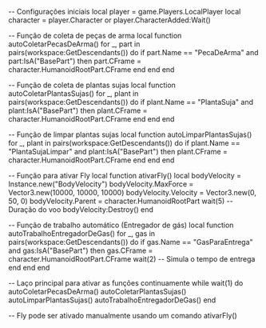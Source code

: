 -- Configurações iniciais
local player = game.Players.LocalPlayer
local character = player.Character or player.CharacterAdded:Wait()

-- Função de coleta de peças de arma
local function autoColetarPecasDeArma()
    for _, part in pairs(workspace:GetDescendants()) do
        if part.Name == "PecaDeArma" and part:IsA("BasePart") then
            part.CFrame = character.HumanoidRootPart.CFrame
        end
    end
end

-- Função de coleta de plantas sujas
local function autoColetarPlantasSujas()
    for _, plant in pairs(workspace:GetDescendants()) do
        if plant.Name == "PlantaSuja" and plant:IsA("BasePart") then
            plant.CFrame = character.HumanoidRootPart.CFrame
        end
    end
end

-- Função de limpar plantas sujas
local function autoLimparPlantasSujas()
    for _, plant in pairs(workspace:GetDescendants()) do
        if plant.Name == "PlantaSujaLimpar" and plant:IsA("BasePart") then
            plant.CFrame = character.HumanoidRootPart.CFrame
        end
    end
end

-- Função para ativar Fly
local function ativarFly()
    local bodyVelocity = Instance.new("BodyVelocity")
    bodyVelocity.MaxForce = Vector3.new(10000, 10000, 10000)
    bodyVelocity.Velocity = Vector3.new(0, 50, 0)
    bodyVelocity.Parent = character.HumanoidRootPart
    wait(5) -- Duração do voo
    bodyVelocity:Destroy()
end

-- Função de trabalho automático (Entregador de gás)
local function autoTrabalhoEntregadorDeGas()
    for _, gas in pairs(workspace:GetDescendants()) do
        if gas.Name == "GasParaEntrega" and gas:IsA("BasePart") then
            gas.CFrame = character.HumanoidRootPart.CFrame
            wait(2) -- Simula o tempo de entrega
        end
    end
end

-- Laço principal para ativar as funções continuamente
while wait(1) do
    autoColetarPecasDeArma()
    autoColetarPlantasSujas()
    autoLimparPlantasSujas()
    autoTrabalhoEntregadorDeGas()
end

-- Fly pode ser ativado manualmente usando um comando
ativarFly()

